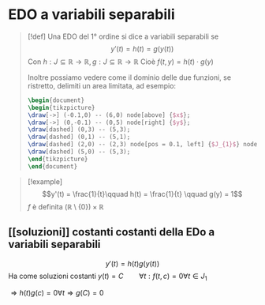 # EDO a variabili separabili

>[!def]
>Una EDO del $1°$ ordine si dice a variabili separabili se
>$$y'(t) = h(t) = g(y(t))$$
>Con $h : J \subseteq \mathbb{R} \to \mathbb{R}, g : J \subseteq \mathbb{R} \to \mathbb{R}$
>Cioè $f(t,y) = h(t) \cdot g(y)$
>
>Inoltre possiamo vedere come il dominio delle due funzioni, se ristretto, delimiti un area limitata, ad esempio:
>```tikz
>\begin{document}
>\begin{tikzpicture}
>\draw[->] (-0.1,0) -- (6,0) node[above] {$x$};
>\draw[->] (0,-0.1) -- (0,5) node[right] {$y$};
>\draw[dashed] (0,3) -- (5,3);
>\draw[dashed] (0,1) -- (5,1);
>\draw[dashed] (2,0) -- (2,3) node[pos = 0.1, left] {$J_{1}$} node[above left] {$J_{2}$};
>\draw[dashed] (5,0) -- (5,3);
>\end{tikzpicture}
>\end{document}
>```


>[!example]
>$$y'(t) = \frac{1}{t}\qquad h(t) = \frac{1}{t} \qquad g(y) = 1$$ 
>$f$ è definita
>$(\mathbb{R} \setminus \{0\}) \times \mathbb{R}$

## [[soluzioni]] costanti costanti della EDo a variabili separabili
$$y'(t) = h(t)g(y(t))$$
Ha come soluzioni costanti $y(t) = C\qquad \forall t : f(t,c) = 0 \forall t \in J_{1}$

$\Rightarrow h(t)g(c) = 0 \forall t\Rightarrow g(C) = 0$